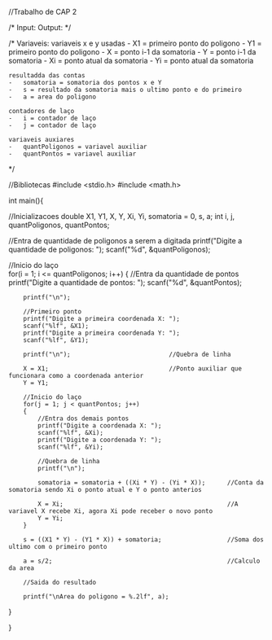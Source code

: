 //Trabalho de CAP 2

/*
Input:
Output:
*/

/*
Variaveis:
    variaveis x e y usadas 
    -   X1 = primeiro ponto do poligono
    -   Y1 = primeiro ponto do poligono
    -   X  = ponto i-1 da somatoria
    -   Y  = ponto i-1 da somatoria
    -   Xi = ponto atual da somatoria
    -   Yi = ponto atual da somatoria

    resultadda das contas
    -   somatoria = somatoria dos pontos x e Y
    -   s = resultado da somatoria mais o ultimo ponto e do primeiro
    -   a = area do poligono

    contadores de laço
    -   i = contador de laço
    -   j = contador de laço

    variaveis auxiares
    -   quantPoligonos = variavel auxiliar
    -   quantPontos = variavel auxiliar
*/

//Bibliotecas
#include <stdio.h>
#include <math.h>

int main(){
  
  //Inicializacoes
  double X1, Y1, X, Y, Xi, Yi, somatoria = 0, s, a;
  int i, j, quantPoligonos, quantPontos;
 
  //Entra de quantidade de poligonos a serem a digitada
  printf("Digite a quantidade de poligonos: ");
  scanf("%d", &quantPoligonos);

  //Inicio do laço  
  for(i = 1; i <= quantPoligonos; i++)
  {
        //Entra da quantidade de pontos
        printf("Digite a quantidade de pontos: ");
        scanf("%d", &quantPontos);
          
        printf("\n");
 
        //Primeiro ponto
        printf("Digite a primeira coordenada X: ");
        scanf("%lf", &X1);
        printf("Digite a primeira coordenada Y: ");
        scanf("%lf", &Y1);

        printf("\n");                           //Quebra de linha
 
        X = X1;                                 //Ponto auxiliar que funcionara como a coordenada anterior
        Y = Y1;
 
        //Inicio do laço
        for(j = 1; j < quantPontos; j++)
        {
            //Entra dos demais pontos
            printf("Digite a coordenada X: ");
            scanf("%lf", &Xi);
            printf("Digite a coordenada Y: ");
            scanf("%lf", &Yi);

            //Quebra de linha
            printf("\n");
 
            somatoria = somatoria + ((Xi * Y) - (Yi * X));      //Conta da somatoria sendo Xi o ponto atual e Y o ponto anterios
 
            X = Xi;                                             //A variavel X recebe Xi, agora Xi pode receber o novo ponto
            Y = Yi;
        }
 
        s = ((X1 * Y) - (Y1 * X)) + somatoria;                  //Soma dos ultimo com o primeiro ponto
          
        a = s/2;                                                //Calculo da area

        //Saida do resultado 

        printf("\nArea do poligono = %.2lf", a);
  }

}
